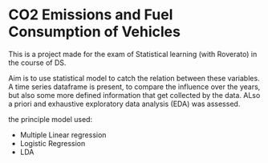 # CO2 Emissions and Fuel Consumption of Vehicles

This is a project made for the exam of Statistical learning (with Roverato) in the course of DS. 

Aim is to use statistical model to catch the relation between these variables. A time series dataframe is present, 
to compare the influence over the years, but also some more defined information that get collected by the data. 
ALso a priori and exhaustive exploratory data analysis (EDA) was assessed. 

the principle model used: 

- Multiple Linear regression
- Logistic Regression
- LDA
